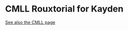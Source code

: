 # CMLL Rouxtorial for Kayden

[See also the CMLL page](https://ashleyf.github.io/cubing/site/notes/cmll.html)